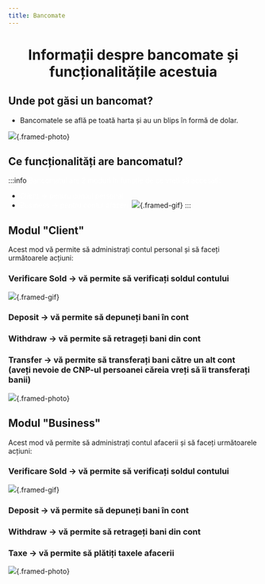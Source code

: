 ```yaml
---
title: Bancomate
---
```

<script setup> 
    import KeyIcon from '../.vitepress/components/KeyIcon.vue'
</script>

# <span class="title-font"><center>Informații despre bancomate și funcționalitățile acestuia</center></span>

## <span class="header-font">Unde pot găsi un bancomat?</span>

- Bancomatele se află pe toată harta și au un blips în formă de dolar.

![](https://i.imgur.com/Gs5aNuS.png){.framed-photo}

## <span class="header-font">Ce funcționalități are bancomatul?</span>

:::info
<span style="color:white">Bancomatul are 2 moduri în funcție de ce vreți să accesați:</span>
- <span style="color:white">Client -> pentru contul personal</span>
- <span style="color:white">Business -> pentru contul afacerii</span>
![](https://i.imgur.com/lHxqyiP.gif){.framed-gif}
:::

## <span class="header-font">Modul "Client"</span>

Acest mod vă permite să administrați contul personal și să faceți următoarele acțiuni:

### Verificare Sold -> vă permite să verificați soldul contului
![](https://i.imgur.com/st4B1j0.gif){.framed-gif}

### Deposit -> vă permite să depuneți bani în cont

### Withdraw -> vă permite să retrageți bani din cont

### Transfer -> vă permite să transferați bani către un alt cont (aveți nevoie de CNP-ul persoanei căreia vreți să îi transferați banii)

![](https://i.imgur.com/fRxBucT.png){.framed-photo}

## <span class="header-font">Modul "Business"</span>

Acest mod vă permite să administrați contul afacerii și să faceți următoarele acțiuni:

### Verificare Sold -> vă permite să verificați soldul contului
![](https://i.imgur.com/GbfApu0.gif){.framed-gif}

### Deposit -> vă permite să depuneți bani în cont

### Withdraw -> vă permite să retrageți bani din cont

### Taxe -> vă permite să plătiți taxele afacerii

![](https://i.imgur.com/Voqv4hM.png){.framed-photo}

